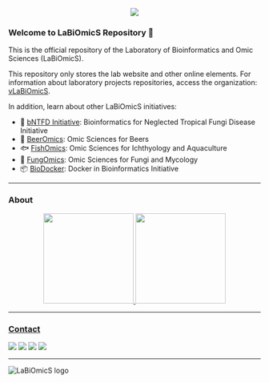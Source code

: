 <p align="center">
  <img src="https://labiomics.github.io/images/openscience.jpg" />
</p>

### Welcome to LaBiOmicS Repository 🧬

This is the official repository of the Laboratory of Bioinformatics and Omic Sciences (LaBiOmicS).

This repository only stores the lab website and other online elements. For information about laboratory projects repositories, access the organization: [vLaBiOmicS](https://github.com/vLaBiOmicS).

In addition, learn about other LaBiOmicS initiatives:

- 🍄 [bNTFD Initiative](https://github.com/bNTFD): Bioinformatics for Neglected Tropical Fungi Disease Initiative
- 🍺 [BeerOmics](https://github.com/BeerOmics): Omic Sciences for Beers
- 🐟 [FishOmics](https://github.com/FishOmics): Omic Sciences for Ichthyology and Aquaculture
- 🍄 [FungOmics](https://github.com/FungOmics): Omic Sciences for Fungi and Mycology
- 📦 [BioDocker](https://github.com/BioDocker): Docker in Bioinformatics Initiative

---

### About

<div align="center">
  <a href="https://github.com/LaBiOmicS">
  <img height="180em" src="https://github-readme-stats.vercel.app/api?username=LaBiOmicS&show_icons=true&theme=dracula&include_all_commits=true&count_private=true"/>
   <img height="180em" src="https://github-readme-stats.vercel.app/api/top-langs/?username=LaBiOmicS&layout=compact&langs_count=7&theme=dracula"/>
</div>

---
  
### Contact
  
<a href = "https://github.com/LaBiOmicS/"><img src="https://img.shields.io/badge/GitHub-100000?style=for-the-badge&logo=github&logoColor=white" target="_blank"></a> <a href = "mailto:labiomics@bioinformatica.com.br"><img src="https://img.shields.io/badge/Gmail-D14836?style=for-the-badge&logo=gmail&logoColor=white" target="_blank"></a> <a href = "XXXXXX"><img src="https://img.shields.io/badge/Slack-4A154B?style=for-the-badge&logo=slack&logoColor=white" target="_blank"></a> <a href = "XXXXXXXXXX"><img src="https://img.shields.io/badge/Academia-fff?style=for-the-badge&logo=academia&logoColor=black" target="_blank"></a> 

---
  
![LaBiOmicS logo](https://labiomics.github.io/images/logo-lab.JPG)
